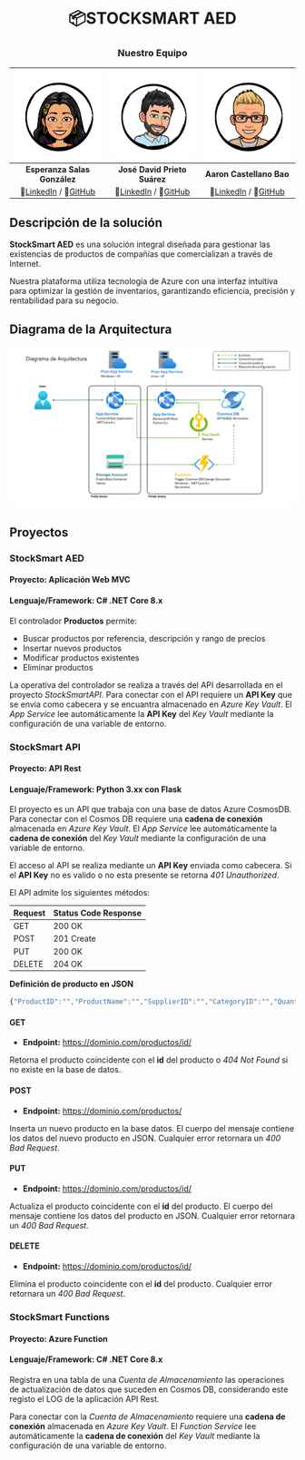 <div align="center">

# :package:STOCKSMART AED 
</div>
<div align="center">

### Nuestro Equipo

|               ![Esperanza Salas González](./StockSmart/wwwroot/images/Esperanza.png)                |                   ![José David Prieto Suárez](./StockSmart/wwwroot/images/JDavid.png)                   |                 ![Aaron Castellano Bao](./StockSmart/wwwroot/images/Aaron.png)                 |
| :-------------------------------------------------------------------------------------------------: | :-----------------------------------------------------------------------------------------------------: | :--------------------------------------------------------------------------------------------: |
|                                    **Esperanza Salas González**                                     |                                      **José David Prieto Suárez**                                       |                                    **Aaron Castellano Bao**                                    |
| 🔗[LinkedIn](https://www.linkedin.com/in/esperanzasalasgon/) / 🐙[GitHub](https://github.com/ESG96) | 🔗[LinkedIn](https://www.linkedin.com/in/jdavidprietosuarez/) / 🐙[GitHub](https://github.com/IkonikJD) | 🔗[LinkedIn](https://www.linkedin.com/in/aaron-cb/) / 🐙[GitHub](https://github.com/AaronCas7) |

</div>

## Descripción de la solución

**StockSmart AED** es una solución integral diseñada para gestionar las existencias de productos de compañías que comercializan a través de Internet.

Nuestra plataforma utiliza tecnología de Azure con una interfaz intuitiva para optimizar la gestión de inventarios, garantizando eficiencia, precisión y rentabilidad para su negocio.

## Diagrama de la Arquitectura

![Diagrama de la Arquitectura](./media/diagrama.png)

## Proyectos

### StockSmart AED

#### **Proyecto:** Aplicación Web MVC

#### **Lenguaje/Framework:** C# .NET Core 8.x

El controlador **Productos** permite:

- Buscar productos por referencia, descripción y rango de precios
- Insertar nuevos productos
- Modificar productos existentes
- Eliminar productos

La operativa del controlador se realiza a través del API desarrollada en el proyecto _StockSmartAPI_. Para conectar con el API requiere un **API Key** que se envia como cabecera y se encuantra almacenado en _Azure Key Vault_. El _App Service_ lee automáticamente la **API Key** del _Key Vault_ mediante la configuración de una variable de entorno.

### StockSmart API

#### **Proyecto:** API Rest

#### **Lenguaje/Framework:** Python 3.xx con Flask

El proyecto es un API que trabaja con una base de datos Azure CosmosDB. Para conectar con el Cosmos DB requiere una **cadena de conexión** almacenada en _Azure Key Vault_. El _App Service_ lee automáticamente la **cadena de conexión** del _Key Vault_ mediante la configuración de una variable de entorno.

El acceso al API se realiza mediante un **API Key** enviada como cabecera. Si el **API Key** no es valido o no esta presente se retorna _401 Unauthorized_.

El API admite los siguientes métodos:

| Request | Status Code Response |
| ------- | -------------------- |
| GET     | 200 OK               |
| POST    | 201 Create           |
| PUT     | 200 OK               |
| DELETE  | 204 OK               |

**Definición de producto en JSON**

```javascript
{"ProductID":"","ProductName":"","SupplierID":"","CategoryID":"","QuantityPerUnit":"","UnitPrice":"","UnitsInStock":"","UnitsOnOrder":"","ReorderLevel":"","Discontinued":""}
```

#### GET

- **Endpoint:** https://dominio.com/productos/id/

Retorna el producto coincidente con el **id** del producto o _404 Not Found_ si no existe en la base de datos.

#### POST

- **Endpoint:** https://dominio.com/productos/

Inserta un nuevo producto en la base datos. El cuerpo del mensaje contiene los datos del nuevo producto en JSON. Cualquier error retornara un _400 Bad Request_.

#### PUT

- **Endpoint:** https://dominio.com/productos/id/

Actualiza el producto coincidente con el **id** del producto. El cuerpo del mensaje contiene los datos del producto en JSON. Cualquier error retornara un _400 Bad Request_.

#### DELETE

- **Endpoint:** https://dominio.com/productos/id/

Elimina el producto coincidente con el **id** del producto. Cualquier error retornara un _400 Bad Request_.

### StockSmart Functions

#### **Proyecto:** Azure Function

#### **Lenguaje/Framework:** C# .NET Core 8.x

Registra en una tabla de una _Cuenta de Almacenamiento_ las operaciones de actualización de datos que suceden en Cosmos DB, considerando este registo el LOG de la aplicación API Rest.

Para conectar con la _Cuenta de Almacenamiento_ requiere una **cadena de conexión** almacenada en _Azure Key Vault_. El _Function Service_ lee automáticamente la **cadena de conexión** del _Key Vault_ mediante la configuración de una variable de entorno.

